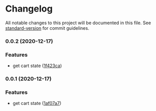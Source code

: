 # Changelog

All notable changes to this project will be documented in this file. See [standard-version](https://github.com/conventional-changelog/standard-version) for commit guidelines.

### 0.0.2 (2020-12-17)


### Features

* get cart state ([1f423ca](https://github.com/hayes0724/shopify-cart-fetch/commit/1f423ca27f413e74409602cad282de5ac49eea11))

### 0.0.1 (2020-12-17)


### Features

* get cart state ([1af07a7](https://github.com/hayes0724/shopify-cart-fetch/commit/1af07a7947a644084faa1cbd6a169a1f8daee054))
